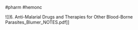 #pharm #hemonc 

![[6. Anti-Malarial Drugs and Therapies for Other Blood-Borne Parasites_Blumer_NOTES.pdf]]